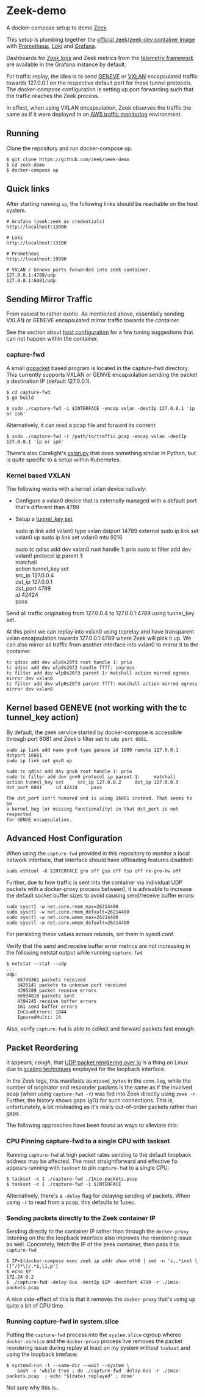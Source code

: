 # Zeek-demo

A docker-compose setup to demo [Zeek](https://github.com/zeek/zeek).

This setup is plumbing together the [official zeek/zeek-dev container image](https://hub.docker.com/r/zeek/zeek-dev)
with [Prometheus](https://prometheus.io/), [Loki](https://grafana.com/oss/loki/)
and [Grafana](https://grafana.com/grafana/).

Dashboards for [Zeek logs](https://docs.zeek.org/en/master/logs/index.html)
and Zeek metrics from the [telemetry framework](https://docs.zeek.org/en/master/frameworks/telemetry.html) are available in the Grafana instance by default.

For traffic replay, the idea is to send [GENEVE](https://www.rfc-editor.org/rfc/rfc8926.html)
or [VXLAN](https://www.rfc-editor.org/rfc/rfc7348.html) encapsulated traffic
towards 127.0.0.1 on the respective default port for these tunnel protocols.
The docker-compose configuration is setting up port forwarding such that the
traffic reaches the Zeek process.

In effect, when using VXLAN encapsulation, Zeek observes the traffic the same
as if it were deployed in an [AWS traffic monitoring](https://docs.aws.amazon.com/vpc/latest/mirroring/traffic-mirroring-packet-formats.html) environment.

## Running

Clone the repository and run docker-compose up.

    $ git clone https://github.com/zeek/zeek-demo
    $ cd zeek-demo
    $ docker-compose up

## Quick links

After starting running `up`, the following links should be reachable on
the host system.

    # Grafana (zeek:zeek as credentials)
    http://localhost:13000

    # Loki
    http://localhost:13100

    # Prometheus
    http://localhost:19090

    # VXLAN / Geneve ports forwarded into zeek container.
    127.0.0.1:4789/udp
    127.0.0.1:6081/udp


## Sending Mirror Traffic

From easiest to rather exotic. As mentioned above, essentially sending
VXLAN or GENEVE encapsulated mirror traffic towards the container.

See the section about [host configuration](#advanced-host-configuration)
for a few tuning suggestions that can not happen within the container.

### capture-fwd

A small [gopacket](https://github.com/google/gopacket) based program is located
in the capture-fwd directory. This currently supports VXLAN or GENVE
encapsulation sending the packet a destination IP (default 127.0.0.1).

    $ cd capture-fwd
    $ go build

    $ sudo ./capture-fwd -i $INTERFACE -encap vxlan -destIp 127.0.0.1 'ip or ip6'

Alternatively, it can read a pcap file and forward its content:

    $ sudo ./capture-fwd -r /path/to/traffic.pcap -encap vxlan -destIp 127.0.0.1 'ip or ip6'


There's also Corelight's [vxlan.py](https://github.com/corelight/container-monitoring/blob/main/monitoring/vxlan.py)
that does something similar in Python, but is quite specific to a setup within
Kubernetes.


### Kernel based VXLAN

The following works with a kernel vxlan device natively:

* Configure a vxlan0 device that is externally managed with a default port that's different than 4789
* Setup a [tunnel_key set](https://man7.org/linux/man-pages/man8/tc-tunnel_key.8.html)

    sudo ip link add vxlan0 type vxlan dstport 14789 external
    sudo ip link set vxlan0 up
    sudo ip link set vxlan0 mtu 9216

    sudo tc qdisc add dev vxlan0 root handle 1: prio
    sudo tc filter add dev vxlan0 protocol ip parent 1: \
       matchall \
       action tunnel_key set \
       src_ip 127.0.0.4 \
       dst_ip 127.0.0.1 \
       dst_port 4789 \
       id 42424 \
       pass

Send all traffic originating from 127.0.0.4 to 127.0.0.1:4789 using tunnel_key set.

At this point we can replay into vxlan0 using tcprelay and have transparent
vxlan encapsulation towards 127.0.0.1:4789 where Zeek will pick it up. We can
also mirror all traffic from another interface into vxlan0 to mirror it to
the container.

    tc qdisc add dev wlp0s20f3 root handle 1: prio
    tc qdisc add dev wlp0s20f3 handle ffff: ingress
    tc filter add dev wlp0s20f3 parent 1: matchall action mirred egress mirror dev vxlan0
    tc filter add dev wlp0s20f3 parent ffff: matchall action mirred egress mirror dev vxlan0



## Kernel based GENEVE (not working with the tc tunnel_key action)

By default, the zeek service started by docker-compose is accessible
through port 6081 and Zeek's filter set to ``udp port 6081``.

    sudo ip link add name gnv0 type geneve id 1000 remote 127.0.0.1 dstport 16081
    sudo ip link set gnv0 up

    sudo tc qdisc add dev gnv0 root handle 1: prio
    sudo tc filter add dev gnv0 protocol ip parent 1:     matchall     action tunnel_key set     src_ip 127.0.0.2     dst_ip 127.0.0.3     dst_port 6081     id 42424     pass

    The dst_port isn't honored and is using 16081 instead. That seems to be
    a kernel bug (or missing functionality) in that dst_port is not respected
    for GENVE encapsulation.


## Advanced Host Configuration

When using the `capture-fwd` provided in this repository to monitor a local
network interface, that interface should have offloading features disabled:

    sudo ethtool -K $INTERFACE gro off gso off tso off rx-gro-hw off

Further, due to how traffic is sent into the container via individual UDP
packets with a docker-proxy process between), it is advisable to increase
the default socket buffer sizes to avoid causing send/receive buffer errors:

    sudo sysctl -w net.core.rmem_max=26214400
    sudo sysctl -w net.core.rmem_default=26214400
    sudo sysctl -w net.core.wmem_max=26214400
    sudo sysctl -w net.core.wmem_default=26214400

For persisting these values across reboots, set them in sysctl.conf.

Verify that the send and receive buffer error metrics are not increasing
in the following netstat output while running `capture-fwd`

    $ netstat --stat --udp
    ...
    Udp:
        65749361 packets received
        3426141 packets to unknown port received
        4395289 packet receive errors
        66934818 packets sent
        4394245 receive buffer errors
        161 send buffer errors
        InCsumErrors: 1044
        IgnoredMulti: 14

Also, verify `capture-fwd` is able to collect and forward packets fast enough.

## Packet Reordering

It appears, *cough*, that [UDP packet reordering over lo](https://lore.kernel.org/netdev/e0f9fb60-b09c-30ad-0670-aa77cc3b2e12@gmail.com/)
is a thing on Linux due to [scaling techniques](https://www.kernel.org/doc/Documentation/networking/scaling.rst)
employed for the loopback interface.

In the Zeek logs, this manifests as `missed_bytes` in the `conn.log`, while
the number of originator and responder packets is the same as if the involved
pcap (when using `capture-fwd -r`) was fed into Zeek directly using `zeek -r`.
Further, the history shows gaps (gG) for such connections. This is, unfortunately,
a bit misleading as it's really out-of-order packets rather than gaps.

The following approaches have been found as ways to alleviate this:

### CPU Pinning capture-fwd to a single CPU with taskset

Running `capture-fwd` at high packet rates sending to the default
loopback address may be affected. The most straightforward and effective
fix appears running with `taskset` to pin `capture-fwd` to a single CPU:

    $ taskset -c 1 ./capture-fwd ./1mio-packets.pcap
    $ taskset -c 1 ./capture-fwd -i $INTERFACE

Alternatively, there's a `-delay` flag for delaying sending of packets.
When using `-r` to read from a pcap, this defaults to 1usec.

### Sending packets directly to the Zeek container IP

Sending directly to the container IP rather than through the `docker-proxy`
listening on the the loopback interface also improves the reordering issue
as well. Concretely, fetch the IP of the zeek container, then pass
it to `capture-fwd`

    $ IP=$(docker-compose exec zeek ip addr show eth0 | sed -n 's,.*inet \([^/]*\)/.*$,\1,p')
    $ echo $P
    172.24.0.2
    $ ./capture-fwd -delay 0us -destIp $IP -destPort 4789 -r ./1mio-packets.pcap

A nice side-effect of this is that it removes the `docker-proxy`
that's using up quite a bit of CPU time.

### Running capture-fwd in system.slice

Putting the `capture-fwd` process into the `system.slice` cgroup whereo
`docker.service` and the `docker-proxy` process live removes the packet
reordering issue during replay at least on my system without `taskset` and
using the loopback inteface:

    $ systemd-run -t --same-dir --wait --system \
        bash -c 'while true ; do ./capture-fwd -delay 0us -r ./1mio-packets.pcap  ; echo "$(date) replayed" ; done'

Not sure why this is..
